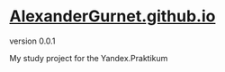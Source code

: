 # [AlexanderGurnet.github.io](https://alexandergurnet.github.io/index.html)

version 0.0.1

My study project for the Yandex.Praktikum
